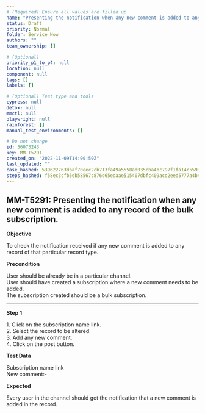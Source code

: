 ```yaml
---
# (Required) Ensure all values are filled up
name: "Presenting the notification when any new comment is added to any record of the bulk subscription."
status: Draft
priority: Normal
folder: Service Now
authors: ""
team_ownership: []

# (Optional)
priority_p1_to_p4: null
location: null
component: null
tags: []
labels: []

# (Optional) Test type and tools
cypress: null
detox: null
mmctl: null
playwright: null
rainforest: []
manual_test_environments: []

# Do not change
id: 56073243
key: MM-T5291
created_on: "2022-11-09T14:00:50Z"
last_updated: ""
case_hashed: 539622763dbaf70eec2cb713fa49a5558ad035cba4bc797f1fa14c55939f889b80673f5a9769a80aeb1a4d0ac9b50b2f
steps_hashed: f58ec3cfb5eb58567c876d65edaae515407dbfc409acd2eed5777a4b4dd057edf2d081a1264f0368aab58cf5215e6f22
---
```


<!-- (Auto-generated) Based on frontmatter's "key" and "name" -->

## MM-T5291: Presenting the notification when any new comment is added to any record of the bulk subscription.

**Objective**

To check the notification received if any new comment is added to any record of that particular record type.

**Precondition**

User should be already be in a particular channel.\
User should have created a subscription where a new comment needs to be added.\
The subscription created should be a bulk subscription.

---

**Step 1**

1\. Click on the subscription name link.\
2\. Select the record to be altered.\
3\. Add any new comment.\
4\. Click on the post button.

**Test Data**

Subscription name link\
New comment:-

**Expected**

Every user in the channel should get the notification that a new comment is added in the record.
